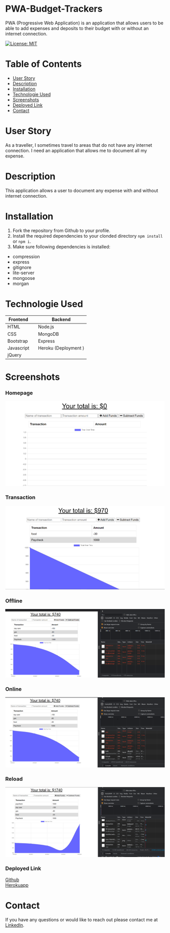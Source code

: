 # PWA-Budget-Trackers
PWA (Progressive Web Application) is an application that allows users to be able to add expenses and deposits to their budget with or without an internet connection.

[![License: MIT](https://img.shields.io/badge/License-MIT-yellow.svg)](https://opensource.org/licenses/MIT)

# Table of Contents
* [User Story](#User-Story)
* [Description](#Description)
* [Installation](#Installation)
* [Technologie Used](#Technologie-Used)
* [Screenshots](#Screenshots) 
* [Deployed Link](###Deployed-Link)
* [Contact](#Contact)
# User Story 
As a traveller, I sometimes travel to areas that do not have any internet connection.  I need an application that allows me to document all my expense.

# Description
This application allows a user to document any expense with and without internet connection.

# Installation 
1. Fork the repository from Github to your profile.
2. Install the required dependencies to your clonded directory `npm install` or `npm i`.
3. Make sure following dependencies is installed:
 - compression
 - express
 - gitignore
 - lite-server
 - mongoose
 - morgan

# Technologie Used
| Frontend      |    | Backend |
| ----------- | --- | ----------- |
| HTML      | | Node.js       |
| CSS   | | MongoDB         |
| Bootstrap   | | Express        |
| Javascript   | |Heroku (Deployment )      |
| jQuery   |   

# Screenshots
### Homepage
![homepage](public/assets/images/homepage.png)
### Transaction
![transaction](public/assets/images/transaction.png)
### Offline
![offline](public/assets/images/offline.png)
### Online
![online](public/assets/images/online.png)
### Reload
![reload](public/assets/images/reload.png)

### Deployed Link 
[Github](https://github.com/anhcu/PWA-Budget-Trackers)
<br>
[Herokuapp](https://pwa-traveler-tracker.herokuapp.com/)

# Contact
If you have any questions or would like to reach out please contact me at [LinkedIn](https://www.linkedin.com/in/anh-cu/).